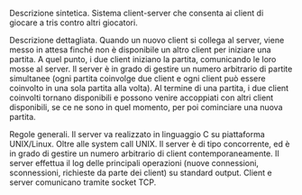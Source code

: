 Descrizione sintetica.
Sistema client-server che consenta ai client di giocare a tris contro altri giocatori.

Descrizione dettagliata.
Quando un nuovo client si collega al server, viene messo in attesa finché non è disponibile un altro client per
iniziare una partita. A quel punto, i due client iniziano la partita, comunicando le loro mosse al server.
Il server è in grado di gestire un numero arbitrario di partite simultanee (ogni partita coinvolge
due client e ogni client può essere coinvolto in una sola partita alla volta). Al termine di una partita, i due
client coinvolti tornano disponibili e possono venire accoppiati con altri client disponibili, se ce ne sono in quel
momento, per poi cominciare una nuova partita.

Regole generali. 
Il server va realizzato in linguaggio C su piattaforma UNIX/Linux. Oltre alle system call
UNIX. Il server è di tipo concorrente, ed è in grado di gestire un numero arbitrario di client contemporaneamente. 
Il server effettua il log delle principali operazioni (nuove connessioni, sconnessioni, richieste da parte dei client) su standard output.
Client e server comunicano tramite socket TCP.
